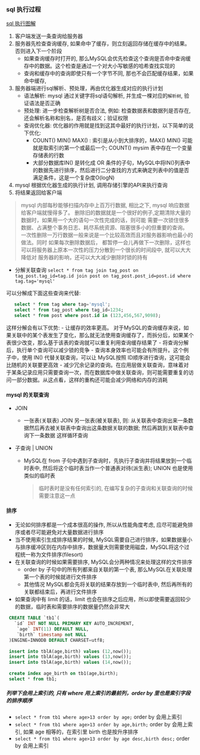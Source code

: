 ### sql 执行过程

[sql 执行图解](sql_exec.png)

 1. 客户端发送一条查询给服务器
 2. 服务器先检查查询缓存, 如果命中了缓存，则立刻返回存储在缓存中的结果。否则进入下一个阶段
    + 如果查询缓存时打开的, 那么MySQL会优先检查这个查询是否命中查询缓存中的数据。这个检查是通过一个对大小写敏感的哈希查找实现的
    + 查询和缓存中的查询即使只有一个字节不同, 那也不会匹配缓存结果，如果命中缓存, 
 3. 服务器端进行sql解析、预处理，再由优化器生成对应的执行计划
    + 语法解析: mysql 通过关键字将sql语句解析, 并生成一棵对应的`解析树`, 验证语法是否正确
    + 预处理: 进一步检查解析树是否合法, 例如: 检查数据表和数据列是否存在, 还会解析名称和别名，是否有歧义；验证权限
    + 查询优化器: 优化器的作用就是找到这其中最好的执行计划，以下简单的说下优化:
        - COUNT() MIN() MAX() : 索引是从小到大排序的，MAX() MIN() 可能就是取索引的第一个或最后一个; COUNT() mysim 表中存在一个变量存储表的行数
        - 大部分数据库IN() 是转化成 OR 条件的子句，MySQL中将IN()列表中的数据先进行排序，然后进行二分查找的方式来确定列表中的值是否满足条件，这是一个复杂度O(logN)
 4. mysql 根据优化器生成的执行计划, 调用存储引擎的API来执行查询
 5. 将结果返回给客户端
 
 > mysql 内部每秒能够扫描内存中上百万行数据, 相比之下, mysql 响应数据给客户端就慢得多了。
 删除旧的数据就是一个很好的例子,定期清除大量的数据时，如果用一个大的语句一次性完成的话，则可能
 需要一次锁住很多数据、占满整个事务日志、耗尽系统资源、阻塞很多小的但重要的查询。
 一次性删除一万行数据一般来说是一个比较高效而且对服务器影响也最小的做法。同时 如果每次删除数据后，
 都暂停一会儿再做下一次删除，这样也可以将服务器上原本一次性的压力分散到一个很长的时间段中, 就可以大大降低对
 服务器的影响，还可以大大减少删除时锁的持有
 
 
 - 分解关联查询
 `select * from tag join tag_post on tag_post.tag_id=tag.id join post on tag_post.post_id=post.id where tag.tag='mysql'`
 
 可以分解成下面这些查询来代替:
 ```sql
    select * from tag where tag='mysql';
    select * from tag_post where tag_id=1234;
    select * from post where post.id in (123,456,567,9098);
 ```
 这样分解会有以下优势:
    - 让缓存的效率更高。 对于MySQL的查询缓存来说，如果关联中的某个表发生了变化，那么就无法使用查询缓存了，而拆分后，如果某个表很少改变，那么基于该表的查询就可以重复利用查询缓存结果了
    - 将查询分解后，执行单个查询可以减少锁的竞争
    - 查询本身效率也可能会有所提升。这个例子中，使用 IN() 代替关联查询，可以让 MySQL按照 ID顺序进行查询，这可能会比随机的关联要更高效
    - 减少冗余记录的查询。在应用层做关联查询，意味着对于某条记录应用只需要查询一次，而在数据库中做关联查询，则可能需要重复的访问一部分数据。从这点看，这样的重构还可能会减少网络和内存的消耗
    
    
    
    
#### mysql 的关联查询
 - JOIN 
    + 一张表(关联表) JOIN 另一张表(被关联表), 则: 从关联表中查询出来一条数据然后再去被关联表中查询出这条数据关联的数据; 然后再跳到关联表中查询下一条数据 这样循环查询


 - 子查询 | UNION
    + MySQL在 from 子句中遇到子查询时，先执行子查询并将结果放到一个临时表中, 然后将这个临时表当作一个普通表对待(派生表); UNION 也是使用类似的临时表
        > 临时表时是没有任何索引的, 在编写复杂的子查询和关联查询的时候需要注意这一点
    
#### 排序
 - 无论如何排序都是一个成本很高的操作, 所以从性能角度考虑, 应尽可能避免排序或者尽可能避免对大量数据进行排序
 - 当不使用索引生成排序结果的时候, MySQL需要自己进行排序，如果数据量小与排序缓冲区则在内存中排序，数据量大则需要使用磁盘，MySQL将这个过程统一称为文件排序(filesort)
 - 在关联查询的时候如果需要排序, MySQL会分两种情况来处理这样的文件排序
    + order by 子句中的所有列都来自关联的第一个表, 那么MySQL在关联处理第一个表的时候就进行文件排序
    + 其他情况 MySQL都会先将关联的结果存放到一个临时表中, 然后再所有的关联都结束后，再进行文件排序
 - 如果查询中有 limit 的话，limit 也会在排序之后应用，所以即使需要返回较少的数据，临时表和需要排序的数据量仍然会非常大
```sql
 CREATE TABLE `tb1`( 
   `id` INT NOT NULL PRIMARY KEY AUTO_INCREMENT,  
    `age` INT(11) DEFAULT NULL,   
    `birth` timestamp not NULL 
 )ENGINE=INNODB DEFAULT CHARSET=utf8;
  
 insert into tblA(age,birth) values (12,now());
 insert into tblA(age,birth) values (13,now());
 insert into tblA(age,birth) values (14,now());
  
 create index age_birth on tb1(age,birth);
 select * from tb1;
```

##### 列举下会用上索引的, 只有 where 用上索引的最前列，order by 里也是索引字段的排序顺序
 - `select * from tb1 where age>13 order by age;` order by 会用上索引
 - `select * from tb1 where age>13 order by age,birth;` order by 会用上索引, 如果 age 相等的，在索引里  birth 也是按升序排序
 - `select * from tb1 where age>13 order by age desc,birth desc;` order by 会用上索引
 
